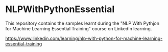 # NLPWithPythonEssential

This repository contains the samples learnt during the "NLP With Pythjon for Machine Learning Essential Training" course on LinkedIn learning.

https://www.linkedin.com/learning/nlp-with-python-for-machine-learning-essential-training
